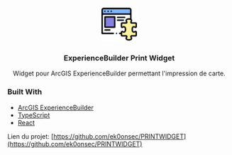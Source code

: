 <p align="center">
  <a href="https://github.com/ek0onsec/PRINTWIDGET">
    <img src="images/logo.png" alt="Logo" width="80" height="80">
  </a>

  <h3 align="center">ExperienceBuilder Print Widget</h3>

  <p align="center">
    Widget pour ArcGIS ExperienceBuilder permettant l'impression de carte.  
    <br />

### Built With
* [ArcGIS ExperienceBuilder](https://developers.arcgis.com/experience-builder/guide/install-guide/)
* [TypeScript](https://www.typescriptlang.org/)
* [React](https://reactjs.org/)

Lien du projet: [https://github.com/ek0onsec/PRINTWIDGET](https://github.com/ek0onsec/PRINTWIDGET)